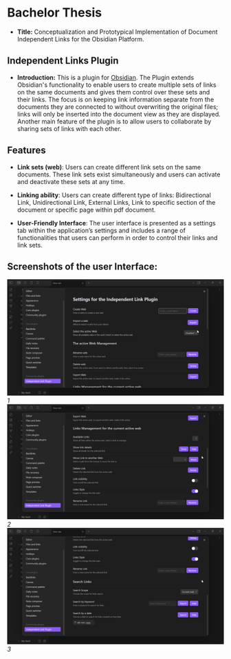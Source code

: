 # Bachelor Thesis
- **Title:** Conceptualization and Prototypical Implementation of Document Independent Links for the Obsidian Platform.

## Independent Links Plugin 

- **Introduction:** This is a plugin for [Obsidian](https://obsidian.md/). The Plugin extends Obsidian's functionality to enable users to create multiple sets of links on the same documents and gives them control over these sets and their links. The focus is on keeping link information separate from the documents they are connected to without overwriting the original files; links will only be inserted into the document view as they are displayed. Another main feature of the plugin is to allow users to collaborate by sharing sets of links with each other.
  

## Features

- **Link sets (web)**: Users can create different link sets on the same documents. These link sets exist simultaneously and users can activate and deactivate these sets at any time. 

- **Linking ability**: Users can create different type of links: Bidirectional Link, Unidirectional Link, External Links, Link to specific section of the document or specific page within pdf document.

- **User-Friendly Interface**: The user interface is presented as a settings tab within the application’s settings and includes a range of functionalities that users can perform in order to control their links and link sets.

## Screenshots of the user Interface:

  ![1](https://raw.githubusercontent.com/alshweke/Independent-Links-Plugin-for-Obsidian/main/screenshots/Obsidian_interface_1.png)
  															_1_
  ![2](https://raw.githubusercontent.com/alshweke/Independent-Links-Plugin-for-Obsidian/main/screenshots/Obsidian_interface_2.png)
  															_2_
  ![3](https://raw.githubusercontent.com/alshweke/Independent-Links-Plugin-for-Obsidian/main/screenshots/Obsidian_interface_3.png)
															_3_
